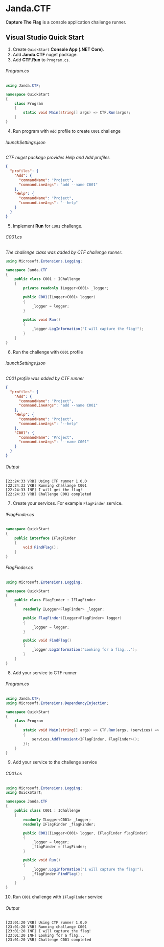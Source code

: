 # Janda.CTF

**Capture The Flag** is a console application challenge runner. 




## Visual Studio Quick Start

1. Create `QuickStart` **Console App (.NET Core)**.
2. Add **Janda.CTF** nuget package.
3. Add **CTF.Run** to `Program.cs`.

###### Program.cs
```C#
using Janda.CTF;

namespace QuickStart
{
    class Program
    {
        static void Main(string[] args) => CTF.Run(args);
    }
}
```


4. Run program with `Add` profile to create `C001` challenge
###### launchSettings.json 

*CTF nuget package provides Help and Add profiles* 

```JSON
{
  "profiles": {
    "Add": {
      "commandName": "Project",
      "commandLineArgs": "add --name C001"
    },
    "Help": {
      "commandName": "Project",
      "commandLineArgs": "--help"
    }
  }
}
```

5. Implement **Run** for `C001` challenge.

###### C001.cs

*The challenge class was added by CTF challenge runner*.

```C#
using Microsoft.Extensions.Logging;

namespace Janda.CTF
{  
    public class C001 : IChallenge
    {
        private readonly ILogger<C001> _logger;

        public C001(ILogger<C001> logger)
        {
            _logger = logger;
        }
        
        public void Run()
        {
            _logger.LogInformation("I will capture the flag!");
        }
    }
}
```

6. Run the challenge with `C001` profile
###### launchSettings.json

*C001 profile was added by CTF runner*

```JSON
{
  "profiles": {
    "Add": {
      "commandName": "Project",
      "commandLineArgs": "add --name C001"
    },
    "Help": {
      "commandName": "Project",
      "commandLineArgs": "--help"
    },
    "C001": {
      "commandName": "Project",
      "commandLineArgs": "--name C001"
    }
  }
}
```
###### Output
```
[22:24:33 VRB] Using CTF runner 1.0.0
[22:24:33 VRB] Running challange C001
[22:24:33 INF] I will get the flag!
[22:24:33 VRB] Challenge C001 completed
```

7. Create your services. For example `FlagFinder` service.

###### IFlagFinder.cs

```C#
namespace QuickStart
{
    public interface IFlagFinder
    {
        void FindFlag();
    }
}
```

###### FlagFinder.cs
```C#
using Microsoft.Extensions.Logging;

namespace QuickStart
{
    public class FlagFinder : IFlagFinder
    {
        readonly ILogger<FlagFinder> _logger;

        public FlagFinder(ILogger<FlagFinder> logger)
        {
            _logger = logger;
        }

        public void FindFlag()
        {
            _logger.LogInformation("Looking for a flag...");
        }
    }
}
```

8. Add your service to CTF runner
###### Program.cs
```C#
using Janda.CTF;
using Microsoft.Extensions.DependencyInjection;

namespace QuickStart
{
    class Program
    {
        static void Main(string[] args) => CTF.Run(args, (services) =>
        {
            services.AddTransient<IFlagFinder, FlagFinder>();
        });
    }
}
```

9. Add your service to the challenge service
###### C001.cs
```C#
using Microsoft.Extensions.Logging;
using QuickStart;

namespace Janda.CTF
{  
    public class C001 : IChallenge
    {
        readonly ILogger<C001> _logger;
        readonly IFlagFinder _flagFinder;

        public C001(ILogger<C001> logger, IFlagFinder flagFinder)
        {
            _logger = logger;
            _flagFinder = flagFinder;
        }

        public void Run()
        {
            _logger.LogInformation("I will capture the flag!");
            _flagFinder.FindFlag();
        }
    }
}

```

10. Run `C001` challenge with `IFlagFinder` service
###### Output
```
[23:01:20 VRB] Using CTF runner 1.0.0
[23:01:20 VRB] Running challange C001
[23:01:20 INF] I will capture the flag!
[23:01:20 INF] Looking for a flag...
[23:01:20 VRB] Challenge C001 completed
```


